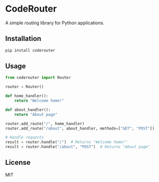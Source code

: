 # CodeRouter

A simple routing library for Python applications.

## Installation

```bash
pip install coderouter
```

## Usage

```python
from coderouter import Router

router = Router()

def home_handler():
    return "Welcome home!"

def about_handler():
    return "About page"

router.add_route("/", home_handler)
router.add_route("/about", about_handler, methods=["GET", "POST"])

# Handle requests
result = router.handle("/")  # Returns "Welcome home!"
result = router.handle("/about", "POST")  # Returns "About page"
```

## License

MIT